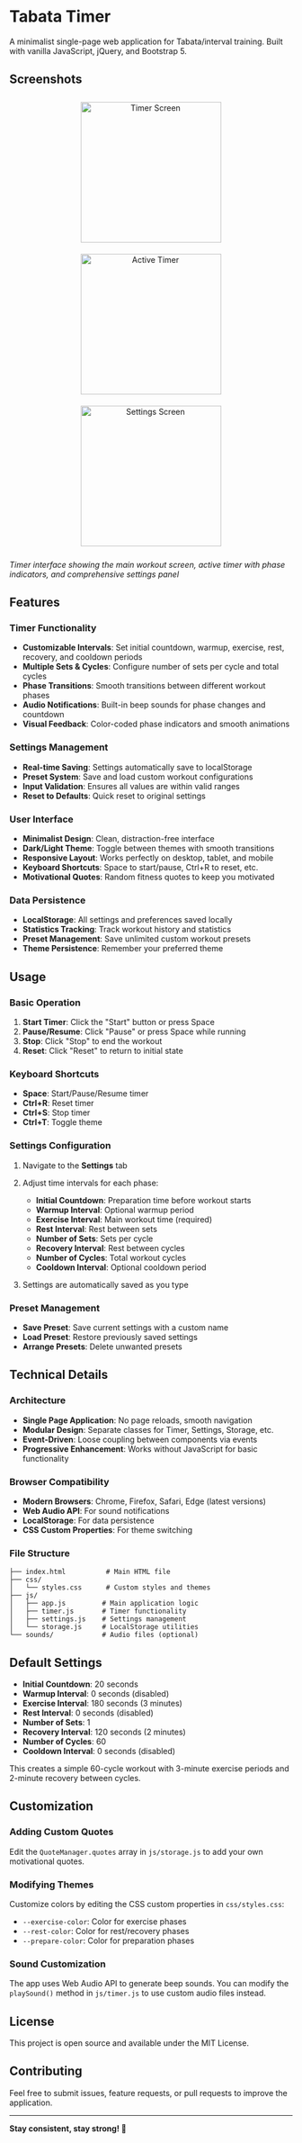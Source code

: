 # Tabata Timer

A minimalist single-page web application for Tabata/interval training. Built with vanilla JavaScript, jQuery, and Bootstrap 5.

## Screenshots

<div align="center">
  <img src="screens/screen1.png" alt="Timer Screen" width="250" style="margin: 10px;">
  <img src="screens/screen2.png" alt="Active Timer" width="250" style="margin: 10px;">
  <img src="screens/screen3.png" alt="Settings Screen" width="250" style="margin: 10px;">
</div>

*Timer interface showing the main workout screen, active timer with phase indicators, and comprehensive settings panel*

## Features

### Timer Functionality
- **Customizable Intervals**: Set initial countdown, warmup, exercise, rest, recovery, and cooldown periods
- **Multiple Sets & Cycles**: Configure number of sets per cycle and total cycles
- **Phase Transitions**: Smooth transitions between different workout phases
- **Audio Notifications**: Built-in beep sounds for phase changes and countdown
- **Visual Feedback**: Color-coded phase indicators and smooth animations

### Settings Management
- **Real-time Saving**: Settings automatically save to localStorage
- **Preset System**: Save and load custom workout configurations
- **Input Validation**: Ensures all values are within valid ranges
- **Reset to Defaults**: Quick reset to original settings

### User Interface
- **Minimalist Design**: Clean, distraction-free interface
- **Dark/Light Theme**: Toggle between themes with smooth transitions
- **Responsive Layout**: Works perfectly on desktop, tablet, and mobile
- **Keyboard Shortcuts**: Space to start/pause, Ctrl+R to reset, etc.
- **Motivational Quotes**: Random fitness quotes to keep you motivated

### Data Persistence
- **LocalStorage**: All settings and preferences saved locally
- **Statistics Tracking**: Track workout history and statistics
- **Preset Management**: Save unlimited custom workout presets
- **Theme Persistence**: Remember your preferred theme

## Usage

### Basic Operation
1. **Start Timer**: Click the "Start" button or press Space
2. **Pause/Resume**: Click "Pause" or press Space while running
3. **Stop**: Click "Stop" to end the workout
4. **Reset**: Click "Reset" to return to initial state

### Keyboard Shortcuts
- **Space**: Start/Pause/Resume timer
- **Ctrl+R**: Reset timer
- **Ctrl+S**: Stop timer
- **Ctrl+T**: Toggle theme

### Settings Configuration
1. Navigate to the **Settings** tab
2. Adjust time intervals for each phase:
   - **Initial Countdown**: Preparation time before workout starts
   - **Warmup Interval**: Optional warmup period
   - **Exercise Interval**: Main workout time (required)
   - **Rest Interval**: Rest between sets
   - **Number of Sets**: Sets per cycle
   - **Recovery Interval**: Rest between cycles
   - **Number of Cycles**: Total workout cycles
   - **Cooldown Interval**: Optional cooldown period

3. Settings are automatically saved as you type

### Preset Management
- **Save Preset**: Save current settings with a custom name
- **Load Preset**: Restore previously saved settings
- **Arrange Presets**: Delete unwanted presets

## Technical Details

### Architecture
- **Single Page Application**: No page reloads, smooth navigation
- **Modular Design**: Separate classes for Timer, Settings, Storage, etc.
- **Event-Driven**: Loose coupling between components via events
- **Progressive Enhancement**: Works without JavaScript for basic functionality

### Browser Compatibility
- **Modern Browsers**: Chrome, Firefox, Safari, Edge (latest versions)
- **Web Audio API**: For sound notifications
- **LocalStorage**: For data persistence
- **CSS Custom Properties**: For theme switching

### File Structure
```
├── index.html          # Main HTML file
├── css/
│   └── styles.css      # Custom styles and themes
├── js/
│   ├── app.js         # Main application logic
│   ├── timer.js       # Timer functionality
│   ├── settings.js    # Settings management
│   └── storage.js     # LocalStorage utilities
└── sounds/            # Audio files (optional)
```

## Default Settings

- **Initial Countdown**: 20 seconds
- **Warmup Interval**: 0 seconds (disabled)
- **Exercise Interval**: 180 seconds (3 minutes)
- **Rest Interval**: 0 seconds (disabled)
- **Number of Sets**: 1
- **Recovery Interval**: 120 seconds (2 minutes)
- **Number of Cycles**: 60
- **Cooldown Interval**: 0 seconds (disabled)

This creates a simple 60-cycle workout with 3-minute exercise periods and 2-minute recovery between cycles.

## Customization

### Adding Custom Quotes
Edit the `QuoteManager.quotes` array in `js/storage.js` to add your own motivational quotes.

### Modifying Themes
Customize colors by editing the CSS custom properties in `css/styles.css`:
- `--exercise-color`: Color for exercise phases
- `--rest-color`: Color for rest/recovery phases  
- `--prepare-color`: Color for preparation phases

### Sound Customization
The app uses Web Audio API to generate beep sounds. You can modify the `playSound()` method in `js/timer.js` to use custom audio files instead.

## License

This project is open source and available under the MIT License.

## Contributing

Feel free to submit issues, feature requests, or pull requests to improve the application.

---

**Stay consistent, stay strong! 💪** 